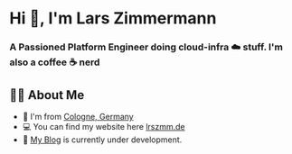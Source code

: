 # Hi 👋, I'm Lars Zimmermann


###  A Passioned Platform Engineer doing cloud-infra ☁️ stuff. I'm also a coffee ☕ nerd


## 🧑‍💻 About Me
 * 📍 I'm from [Cologne, Germany](https://en.wikipedia.org/wiki/Cologne)
 * 💻 You can find my website here [lrszmm.de](https://lrszmm.de)
 * 📃 [My Blog](https://lrszmm.de) is currently under development.